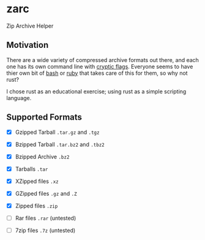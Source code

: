 # zarc
Zip Archive Helper

## Motivation
There are a wide variety of compressed archive formats out there, and each one
has its own command line with [cryptic flags](https://xkcd.com/1168/).
Everyone seems to have thier own bit of
[bash](https://blog.logentries.com/2012/12/how-to-extract-any-archive/)
or [ruby](https://gist.github.com/martinus/2226) that takes care of
this for them, so why not rust?

I chose rust as an educational exercise; using rust as a simple scripting language.

## Supported Formats
- [x] Gzipped Tarball `.tar.gz` and `.tgz`
- [x] Bzipped Tarball `.tar.bz2` and `.tbz2`
- [x] Bzipped Archive `.bz2`
- [x] Tarballs `.tar`
- [x] XZipped files `.xz`
- [x] GZipped files `.gz` and `.Z`
- [x] Zipped files `.zip`
- [ ] Rar files `.rar` (untested)
- [ ] 7zip files `.7z` (untested)

